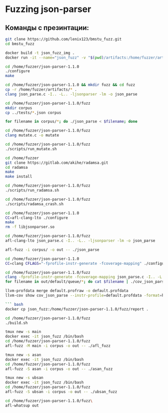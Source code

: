 # Fuzzing json-parser

## Команды с презинтации:
``` bash
git clone https://github.com/lenix123/bmstu_fuzz.git
cd bmstu_fuzz
```

``` bash
docker build -t json_fuzz_img .
docker run -it --name="json_fuzz" -v "$(pwd)/artifacts:/home/fuzzer/artifacts" json_fuzz_img
```

``` bash
cd /home/fuzzer/json-parser-1.1.0
./configure
make
```

``` bash
cd /home/fuzzer/json-parser-1.1.0 && mkdir fuzz && cd fuzz
cp -r /home/fuzzer/artifacts/* .
clang json_parse.c -I.. -L.. -ljsonparser -lm -o json_parse
```

``` bash
cd /home/fuzzer/json-parser-1.1.0/fuzz
mkdir corpus
cp ../tests/*.json corpus
```

``` bash
for filename in corpus/*; do ./json_parse < $filename; done
```

``` bash
cd /home/fuzzer/json-parser-1.1.0/fuzz
clang mutate.c -o mutate
```

``` bash
cd /home/fuzzer/json-parser-1.1.0/fuzz
./scripts/run_mutate.sh
```

``` bash
cd /home/fuzzer
git clone https://gitlab.com/akihe/radamsa.git
cd radamsa
make
make install
```

``` bash
cd /home/fuzzer/json-parser-1.1.0/fuzz
./scripts/run_radamsa.sh
```

``` bash
cd /home/fuzzer/json-parser-1.1.0/fuzz
./scripts/radamsa_crash.sh
```

``` bash
cd /home/fuzzer/json-parser-1.1.0
CC=afl-clang-lto ./configure
make
rm -f libjsonparser.so
```

``` bash
cd /home/fuzzer/json-parser-1.1.0/fuzz
afl-clang-lto json_parse.c -I.. -L.. -ljsonparser -lm -o json_parse
```

``` bash
afl-fuzz -i corpus/ -o out -- ./json_parse
```

``` bash
cd /home/fuzzer/json-parser-1.1.0
CC=clang CFLAGS="-fprofile-instr-generate -fcoverage-mapping" ./configure
```

``` bash
cd /home/fuzzer/json-parser-1.1.0/fuzz
clang -fprofile-instr-generate -fcoverage-mapping json_parse.c -I.. -L.. -ljsonparser -lm -o cov_json_parse
for filename in out/default/queue/*; do cat $filename | ./cov_json_parse; done
```

``` bash
llvm-profdata merge default.profraw -o default.profdata
llvm-cov show cov_json_parse --instr-profile=default.profdata -format=html -output-dir=report

``` bash
docker cp json_fuzz:/home/fuzzer/json-parser-1.1.0/fuzz/report .
```

``` bash
cd /home/fuzzer/json-parser-1.1.0/fuzz
./build.sh
```

``` bash
tmux new -s main
docker exec -it json_fuzz /bin/bash
cd /home/fuzzer/json-parser-1.1.0/fuzz
afl-fuzz -M main -i corpus -o out -- ./afl_fuzz
```

``` bash
tmux new -s asan
docker exec -it json_fuzz /bin/bash
cd /home/fuzzer/json-parser-1.1.0/fuzz
afl-fuzz -S asan -i corpus -o out -- ./asan_fuzz
```

``` bash
tmux new -s ubsan
docker exec -it json_fuzz /bin/bash
cd /home/fuzzer/json-parser-1.1.0/fuzz
afl-fuzz -S ubsan -i corpus -o out -- ./ubsan_fuzz
```

``` bash
cd /home/fuzzer/json-parser-1.1.0/fuzz\
afl-whatsup out
```
